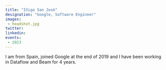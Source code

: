 ```yaml
---
title: "Iñigo San José"
designation: "Google, Software Engineer"
images:
 - headshot.jpg
twitter: 
linkedin: 
events:
 - 2023
---
```


I am from Spain, joined Google at the end of 2019 and I have been working in Dataflow and Beam for 4 years.